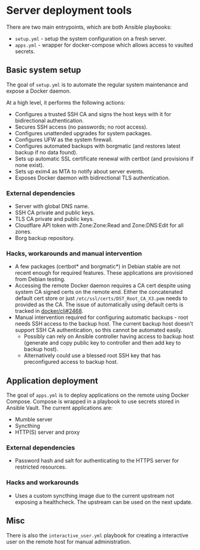 # Server deployment tools

There are two main entrypoints, which are both Ansible playbooks:

- `setup.yml` - setup the system configuration on a fresh server.
- `apps.yml` - wrapper for docker-compose which allows access to vaulted secrets.

## Basic system setup

The goal of `setup.yml` is to automate the regular system maintenance and expose a Docker daemon.

At a high level, it performs the following actions:

- Configures a trusted SSH CA and signs the host keys with it for bidirectional authentication.
- Secures SSH access (no passwords; no root access).
- Configures unattended upgrades for system packages.
- Configures UFW as the system firewall.
- Configures automated backups with borgmatic (and restores latest backup if no data found).
- Sets up automatic SSL certificate renewal with certbot (and provisions if none exist).
- Sets up exim4 as MTA to notify about server events.
- Exposes Docker daemon with bidirectional TLS authentication.

### External dependencies

- Server with global DNS name.
- SSH CA private and public keys.
- TLS CA private and public keys.
- Cloudflare API token with Zone:Zone:Read and Zone:DNS:Edit for all zones.
- Borg backup repository.

### Hacks, workarounds and manual intervention

- A few packages (certbot* and borgmatic*) in Debian stable are not recent enough for required features. These applications are provisioned from Debian testing.
- Accessing the remote Docker daemon requires a CA cert despite using system CA signed certs on the remote end. Either the concatenated default cert store or just `/etc/ssl/certs/DST_Root_CA_X3.pem` needs to provided as the CA. The issue of automatically using default certs is tracked in [docker/cli#2468](https://github.com/docker/cli/issues/2468).
- Manual intervention required for configuring automatic backups - root needs SSH access to the backup host. The current backup host doesn't support SSH CA authentication, so this cannot be automated easily.
  - Possibly can rely on Ansible controller having access to backup host (generate and copy public key to controller and then add key to backup host).
  - Alternatively could use a blessed root SSH key that has preconfigured access to backup host.

## Application deployment

The goal of `apps.yml` is to deploy applications on the remote using Docker Compose. Compose is wrapped in a playbook to use secrets stored in Ansible Vault. The current applications are:

- Mumble server
- Syncthing
- HTTP(S) server and proxy

### External dependencies

- Password hash and salt for authenticating to the HTTPS server for restricted resources.

### Hacks and workarounds

- Uses a custom syncthing image due to the current upstream not exposing a healthcheck. The upstream can be used on the next update.

## Misc

There is also the `interactive_user.yml` playbook for creating a interactive user on the remote host for manual administration.
